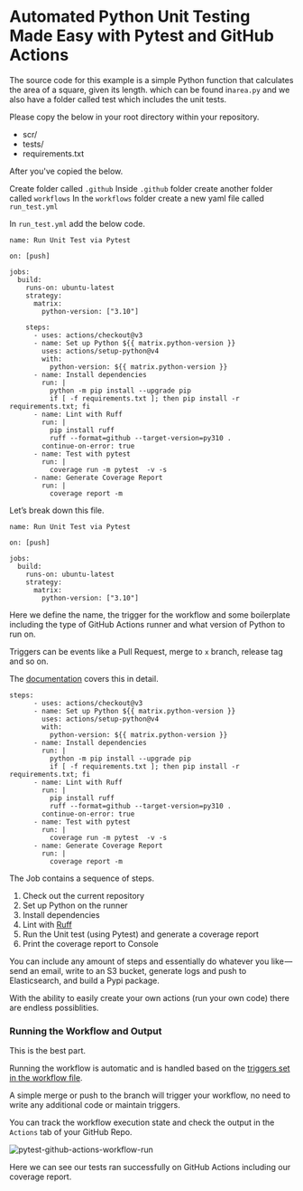 

# Automated Python Unit Testing Made Easy with Pytest and GitHub Actions

The source code for this example is a simple Python function that calculates the area of a square, given its length. which can be found in`area.py` and we also have a folder called test which includes the unit tests.

Please copy the below in your root directory within your repository.
- scr/
- tests/ 
- requirements.txt


After you've copied the below.

Create folder called `.github` 
Inside `.github` folder create another folder called `workflows` 
In the `workflows` folder create a new yaml file called `run_test.yml` 


In `run_test.yml`  add the below code.

    name: Run Unit Test via Pytest  
      
    on: [push]  
      
    jobs:  
      build:  
        runs-on: ubuntu-latest  
        strategy:  
          matrix:  
            python-version: ["3.10"]  
      
        steps:  
          - uses: actions/checkout@v3  
          - name: Set up Python ${{ matrix.python-version }}  
            uses: actions/setup-python@v4  
            with:  
              python-version: ${{ matrix.python-version }}  
          - name: Install dependencies  
            run: |  
              python -m pip install --upgrade pip  
              if [ -f requirements.txt ]; then pip install -r requirements.txt; fi  
          - name: Lint with Ruff  
            run: |  
              pip install ruff  
              ruff --format=github --target-version=py310 .  
            continue-on-error: true  
          - name: Test with pytest  
            run: |  
              coverage run -m pytest  -v -s  
          - name: Generate Coverage Report  
            run: |  
              coverage report -m

Let’s break down this file.

    name: Run Unit Test via Pytest  
      
    on: [push]  
      
    jobs:  
      build:  
        runs-on: ubuntu-latest  
        strategy:  
          matrix:  
            python-version: ["3.10"]

Here we define the name, the trigger for the workflow and some boilerplate including the type of GitHub Actions runner and what version of Python to run on.

Triggers can be events like a Pull Request, merge to  `x`  branch, release tag and so on.

The  [documentation](https://docs.github.com/en/actions/using-workflows/triggering-a-workflow)  covers this in detail.

    steps:  
          - uses: actions/checkout@v3  
          - name: Set up Python ${{ matrix.python-version }}  
            uses: actions/setup-python@v4  
            with:  
              python-version: ${{ matrix.python-version }}  
          - name: Install dependencies  
            run: |  
              python -m pip install --upgrade pip  
              if [ -f requirements.txt ]; then pip install -r requirements.txt; fi  
          - name: Lint with Ruff  
            run: |  
              pip install ruff  
              ruff --format=github --target-version=py310 .  
            continue-on-error: true  
          - name: Test with pytest  
            run: |  
              coverage run -m pytest  -v -s  
          - name: Generate Coverage Report  
            run: |  
              coverage report -m

The Job contains a sequence of steps.

1.  Check out the current repository
2.  Set up Python on the runner
3.  Install dependencies
4.  Lint with  [Ruff](https://github.com/charliermarsh/ruff)
5.  Run the Unit test (using Pytest) and generate a coverage report
6.  Print the coverage report to Console

You can include any amount of steps and essentially do whatever you like — send an email, write to an S3 bucket, generate logs and push to Elasticsearch, and build a Pypi package.

With the ability to easily create your own actions (run your own code) there are endless possiblities.

### [](https://pytest-with-eric.com/integrations/pytest-github-actions/#Running-the-Workflow-and-Output "Running the Workflow and Output")Running the Workflow and Output

This is the best part.

Running the workflow is automatic and is handled based on the  [triggers set in the workflow file](https://docs.github.com/en/actions/using-workflows/triggering-a-workflow).

A simple merge or push to the branch will trigger your workflow, no need to write any additional code or maintain triggers.

You can track the workflow execution state and check the output in the  `Actions`  tab of your GitHub Repo.

![pytest-github-actions-workflow-run](https://pytest-with-eric.com/uploads/pytest-github-actions-workflow-run.png)

Here we can see our tests ran successfully on GitHub Actions including our coverage report.

